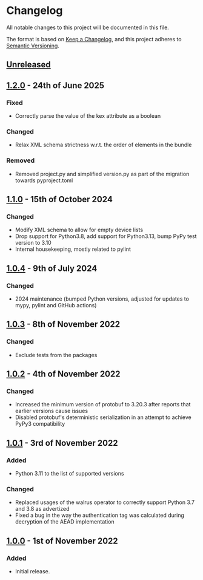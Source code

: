 # Changelog

All notable changes to this project will be documented in this file.

The format is based on [Keep a Changelog](https://keepachangelog.com/en/1.0.0/), and this project adheres to [Semantic Versioning](https://semver.org/spec/v2.0.0.html).

## [Unreleased]

## [1.2.0] - 24th of June 2025

### Fixed
- Correctly parse the value of the kex attribute as a boolean

### Changed
- Relax XML schema strictness w.r.t. the order of elements in the bundle

### Removed
- Removed project.py and simplified version.py as part of the migration towards pyproject.toml

## [1.1.0] - 15th of October 2024

### Changed
- Modify XML schema to allow for empty device lists
- Drop support for Python3.8, add support for Python3.13, bump PyPy test version to 3.10
- Internal housekeeping, mostly related to pylint

## [1.0.4] - 9th of July 2024

### Changed
- 2024 maintenance (bumped Python versions, adjusted for updates to mypy, pylint and GitHub actions)

## [1.0.3] - 8th of November 2022

### Changed
- Exclude tests from the packages

## [1.0.2] - 4th of November 2022

### Changed
- Increased the minimum version of protobuf to 3.20.3 after reports that earlier versions cause issues
- Disabled protobuf's deterministic serialization in an attempt to achieve PyPy3 compatibility

## [1.0.1] - 3rd of November 2022

### Added
- Python 3.11 to the list of supported versions

### Changed
- Replaced usages of the walrus operator to correctly support Python 3.7 and 3.8 as advertized
- Fixed a bug in the way the authentication tag was calculated during decryption of the AEAD implementation

## [1.0.0] - 1st of November 2022

### Added
- Initial release.

[Unreleased]: https://github.com/Syndace/python-oldmemo/compare/v1.2.0...HEAD
[1.2.0]: https://github.com/Syndace/python-oldmemo/compare/v1.1.0...v1.2.0
[1.1.0]: https://github.com/Syndace/python-oldmemo/compare/v1.0.4...v1.1.0
[1.0.4]: https://github.com/Syndace/python-oldmemo/compare/v1.0.3...v1.0.4
[1.0.3]: https://github.com/Syndace/python-oldmemo/compare/v1.0.2...v1.0.3
[1.0.2]: https://github.com/Syndace/python-oldmemo/compare/v1.0.1...v1.0.2
[1.0.1]: https://github.com/Syndace/python-oldmemo/compare/v1.0.0...v1.0.1
[1.0.0]: https://github.com/Syndace/python-oldmemo/releases/tag/v1.0.0
